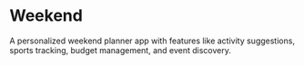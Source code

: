 # Weekend
A personalized weekend planner app with features like activity suggestions, sports tracking, budget management, and event discovery.
